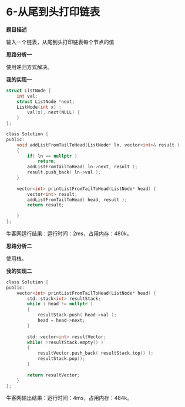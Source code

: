 # 6-从尾到头打印链表

**题目描述**

输入一个链表，从尾到头打印链表每个节点的值

**思路分析一**

使用递归方式解决。

**我的实现一**

```c
struct ListNode {
	int val;
	struct ListNode *next;
	ListNode(int x) :
		val(x), next(NULL) {	
	}
};

class Solution {
public:
    void addListFromTailToHead(ListNode* ln, vector<int>& result )
    {
        if( ln == nullptr )
            return;
        addListFromTailToHead( ln->next, result );
        result.push_back( ln->val );
    }
    
    vector<int> printListFromTailToHead(ListNode* head) {
        vector<int> result;
        addListFromTailToHead( head, result );
        return result;
            
    }
};
```

牛客网运行结果：运行时间：2ms，占用内存：480k。

**思路分析二**

使用栈。

**我的实现二**

```c
class Solution {
public:
    vector<int> printListFromTailToHead(ListNode* head) {
        std::stack<int> resultStack;
        while ( head != nullptr )
        {
            resultStack.push( head->val );
            head = head->next;
        }
        
        std::vector<int> resultVector;
        while( !resultStack.empty() )
        {
            resultVector.push_back( resultStack.top() );
            resultStack.pop();
        }
        
        return resultVector;
    }
};
```

牛客网输出结果：运行时间：4ms，占用内存：484k。